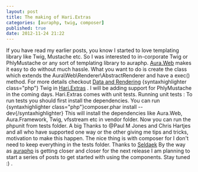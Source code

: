 ```yaml
---
layout: post
title: The making of Hari.Extras
categories: [auraphp, twig, composer]
published: true
date: 2012-11-24 21:22
---
```

If you have read my earlier posts, you know I started to love templating library like Twig, Mustache etc. So I was interested to in-corporate Twig or PhlyMustache or any sort of templating library to auraphp. [Aura.Web](https://github.com/auraphp/Aura.Web/tree/develop) makes it easy to do without much hassle. What you want to do is create the class which extends the Aura\\Web\\Renderer\\AbstractRenderer and have a exec() method. For more details checkout [Data and Rendering](https://github.com/auraphp/Aura.Web/tree/develop#data-and-rendering) {syntaxhighlighter class="php"} Twig in [Hari.Extras](http://github.com/harikt/Hari.Extras) . I will be adding support for PhlyMustache in the coming days. Hari.Extras comes with unit tests. Running unit tests : To run tests you should first install the dependencies. You can run {syntaxhighlighter class="php"}composer.phar install --dev{/syntaxhighlighter} This will install the dependencies like Aura.Web, Aura.Framework, Twig, vfsstream etc in vendor folder. Now you can run the phpunit from tests folder. A big Thanks to @Paul M Jones and Chris Hartjes and all who have supported one way or the other giving me tips and tricks, motivation to make this happen. The nice thing is with composer for I don't need to keep everything in the tests folder. Thanks to [Seldaek](https://github.com/Seldaek) By the way as [auraphp](https://github.com/auraphp) is getting closer and closer for the next release I am planning to start a series of posts to get started with using the components. Stay tuned :) .  
